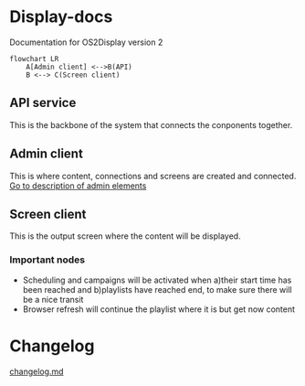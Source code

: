 # Display-docs
Documentation for OS2Display version 2

```mermaid
flowchart LR
    A[Admin client] <-->B(API)
    B <--> C(Screen client)
```
    
## API service
This is the backbone of the system that connects the conponents together. 

## Admin client
This is where content, connections and screens are created and connected. 
<a href="https://github.com/os2display/display-admin-client#system-description">Go to description of admin elements</a>

## Screen client 
This is the output screen where the content will be displayed.

### Important nodes
* Scheduling and campaigns will be activated when a)their start time has been reached and b)playlists have reached end, to make sure there will be a nice transit
* Browser refresh will continue the playlist where it is but get now content


# Changelog
[changelog.md](changelog.md)
